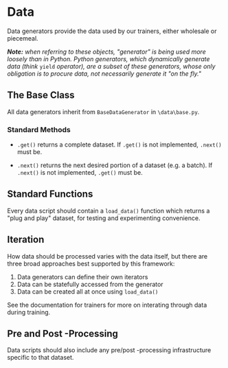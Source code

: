 # Data
Data generators provide the data used by our trainers, either wholesale or
piecemeal.

_**Note:** when referring to these objects, "generator" is being used more
loosely than in Python. Python generators, which dynamically generate data
(think_ `yield` _operator), are a subset of these generators, whose only
obligation is to procure data, not necessarily generate it "on the fly."_

## The Base Class
All data generators inherit from `BaseDataGenerator` in `\data\base.py`.

### Standard Methods
- `.get()` returns a complete dataset. If `.get()` is not implemented, `.next()`
  must be.

- `.next()` returns the next desired portion of a dataset (e.g. a batch). If
  `.next()` is not implemented, `.get()` must be.


## Standard Functions
Every data script should contain a `load_data()` function which returns a
"plug and play" dataset, for testing and experimenting convenience.


## Iteration

How data should be processed varies with the data itself, but there are three
broad approaches best supported by this framework:

1. Data generators can define their own iterators
2. Data can be statefully accessed from the generator
3. Data can be created all at once using `load_data()`

See the documentation for trainers for more on interating through data during
training.


## Pre and Post -Processing

Data scripts should also include any pre/post -processing infrastructure
specific to that dataset.
